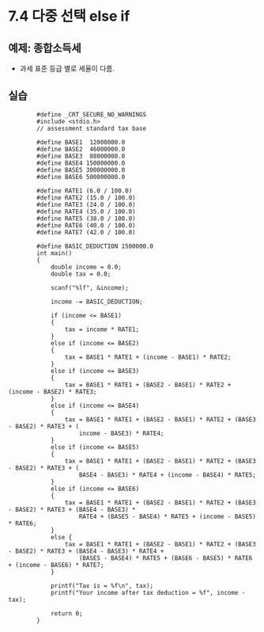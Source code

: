 # 7.4 다중 선택 else if

## 예제: 종합소득세
* 과세 표준 등급 별로 세율이 다름.

## 실습
            #define _CRT_SECURE_NO_WARNINGS
            #include <stdio.h>
            // assessment standard tax base

            #define BASE1  12000000.0
            #define BASE2  46000000.0
            #define BASE3  88000000.0
            #define BASE4 150000000.0
            #define BASE5 300000000.0
            #define BASE6 500000000.0

            #define RATE1 (6.0 / 100.0)
            #define RATE2 (15.0 / 100.0)
            #define RATE3 (24.0 / 100.0)
            #define RATE4 (35.0 / 100.0)
            #define RATE5 (38.0 / 100.0)
            #define RATE6 (40.0 / 100.0)
            #define RATE7 (42.0 / 100.0)

            #define BASIC_DEDUCTION 1500000.0
            int main()
            {
                double income = 0.0;
                double tax = 0.0;

                scanf("%lf", &income);

                income -= BASIC_DEDUCTION;
                
                if (income <= BASE1)
                {
                    tax = income * RATE1;
                }
                else if (income <= BASE2)
                {
                    tax = BASE1 * RATE1 + (income - BASE1) * RATE2;
                }
                else if (income <= BASE3)
                {
                    tax = BASE1 * RATE1 + (BASE2 - BASE1) * RATE2 + (income - BASE2) * RATE3;
                }
                else if (income <= BASE4)
                {
                    tax = BASE1 * RATE1 + (BASE2 - BASE1) * RATE2 + (BASE3 - BASE2) * RATE3 + (
                        income - BASE3) * RATE4;
                }
                else if (income <= BASE5)
                {
                    tax = BASE1 * RATE1 + (BASE2 - BASE1) * RATE2 + (BASE3 - BASE2) * RATE3 + (
                        BASE4 - BASE3) * RATE4 + (income - BASE4) * RATE5;
                }
                else if (income <= BASE6)
                {
                    tax = BASE1 * RATE1 + (BASE2 - BASE1) * RATE2 + (BASE3 - BASE2) * RATE3 + (BASE4 - BASE3) *
                        RATE4 + (BASE5 - BASE4) * RATE5 + (income - BASE5) * RATE6;
                }
                else {
                    tax = BASE1 * RATE1 + (BASE2 - BASE1) * RATE2 + (BASE3 - BASE2) * RATE3 + (BASE4 - BASE3) * RATE4 +
                        (BASE5 - BASE4) * RATE5 + (BASE6 - BASE5) * RATE6 + (income - BASE6) * RATE7;
                }

                printf("Tax is = %f\n", tax);
                printf("Your income after tax deduction = %f", income - tax);

                return 0;
            }
